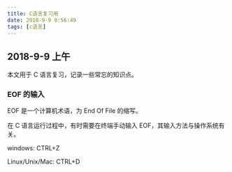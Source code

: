 ```yaml
---
title: C语言复习用
date: 2018-9-9 8:56:49
tags: [c语言]
---
```


## 2018-9-9 上午

本文用于 C 语言复习，记录一些常忘的知识点。

### EOF 的输入

EOF 是一个计算机术语，为 End Of File 的缩写。

在 C 语言运行过程中，有时需要在终端手动输入 EOF，其输入方法与操作系统有关。

windows: CTRL+Z

Linux/Unix/Mac: CTRL+D
